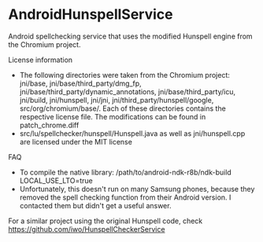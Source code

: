 AndroidHunspellService
======================

Android spellchecking service that uses the modified Hunspell engine from the Chromium project.

License information

* The following directories were taken from the Chromium project: jni/base, jni/base/third_party/dmg_fp, jni/base/third_party/dynamic_annotations, jni/base/third_party/icu, jni/build, jni/hunspell, jni/jni, jni/third_party/hunspell/google, src/org/chromium/base/. Each of these directories contains the respective license file. The modifications can be found in patch_chrome.diff
* src/lu/spellchecker/hunspell/Hunspell.java as well as jni/hunspell.cpp are licensed under the MIT license

FAQ

* To compile the native library: /path/to/android-ndk-r8b/ndk-build LOCAL_USE_LTO=true
* Unfortunately, this doesn't run on many Samsung phones, because they removed the spell checking function from their Android version. I contacted them but didn't get a useful answer.

For a similar project using the original Hunspell code, check https://github.com/iwo/HunspellCheckerService